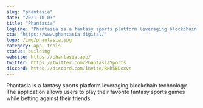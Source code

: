 ```yaml
---
slug: "phantasia"
date: "2021-10-03"
title: "Phantasia"
logline: "Phantasia is a fantasy sports platform leveraging blockchain technology. The application allows users to play their favorite fantasy sports games while betting against their friends."
cta: "https://www.phantasia.digital/"
logo: /img/phantasia.jpg
category: app, tools
status: building
website: https://phantasia.app/
twitter: https://twitter.com/PhantasiaSports
discord: https://discord.com/invite/RHh5EDcxvs
---
```


Phantasia is a fantasy sports platform leveraging blockchain technology. The application allows users to play their favorite fantasy sports games while betting against their friends.
